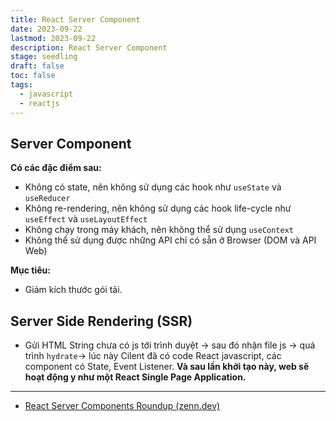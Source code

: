 ```yaml
---
title: React Server Component
date: 2023-09-22
lastmod: 2023-09-22
description: React Server Component
stage: seedling
draft: false
toc: false
tags:
  - javascript
  - reactjs
---
```

## Server Component
**Có các đặc điểm sau:** 
- Không có state, nên không sử dụng các hook như `useState` và `useReducer`
- Không re-rendering, nên không sử dụng các hook life-cycle như `useEffect` và `useLayoutEffect`
- Không chạy trong máy khách, nên không thể sử dụng `useContext`
- Không thể sử dụng được những API chỉ có sẵn ở Browser (DOM và API Web)

**Mục tiêu:**
- Giảm kích thước gói tải.
## Server Side Rendering (SSR)
- Gửi HTML String chưa có js tới trình duyệt -> sau đó nhận file js -> quá trình `hydrate`-> lúc này Cilent đã có code React javascript, các component có State, Event Listener. **Và sau lần khởi tạo này, web sẽ hoạt động y như một React Single Page Application.**


---
- [React Server Components Roundup (zenn.dev)](https://zenn.dev/g4rds/articles/287c53498d17a1)
